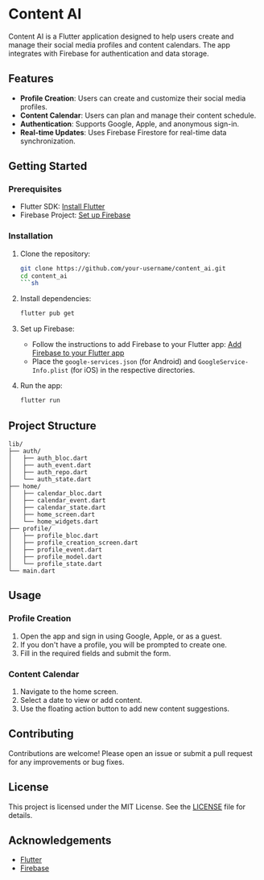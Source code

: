 # Content AI

Content AI is a Flutter application designed to help users create and manage their social media profiles and content calendars. The app integrates with Firebase for authentication and data storage.

## Features

- **Profile Creation**: Users can create and customize their social media profiles.
- **Content Calendar**: Users can plan and manage their content schedule.
- **Authentication**: Supports Google, Apple, and anonymous sign-in.
- **Real-time Updates**: Uses Firebase Firestore for real-time data synchronization.

## Getting Started

### Prerequisites

- Flutter SDK: [Install Flutter](https://flutter.dev/docs/get-started/install)
- Firebase Project: [Set up Firebase](https://firebase.google.com/docs/flutter/setup)

### Installation

1. Clone the repository:

   ````sh
   git clone https://github.com/your-username/content_ai.git
   cd content_ai
   ```sh

   ````

2. Install dependencies:

   ```sh
   flutter pub get
   ```

3. Set up Firebase:

   - Follow the instructions to add Firebase to your Flutter app: [Add Firebase to your Flutter app](https://firebase.google.com/docs/flutter/setup)
   - Place the `google-services.json` (for Android) and `GoogleService-Info.plist` (for iOS) in the respective directories.

4. Run the app:

   ```sh
   flutter run
   ```

## Project Structure

```
lib/
├── auth/
│   ├── auth_bloc.dart
│   ├── auth_event.dart
│   ├── auth_repo.dart
│   └── auth_state.dart
├── home/
│   ├── calendar_bloc.dart
│   ├── calendar_event.dart
│   ├── calendar_state.dart
│   ├── home_screen.dart
│   └── home_widgets.dart
├── profile/
│   ├── profile_bloc.dart
│   ├── profile_creation_screen.dart
│   ├── profile_event.dart
│   ├── profile_model.dart
│   └── profile_state.dart
└── main.dart
```

## Usage

### Profile Creation

1. Open the app and sign in using Google, Apple, or as a guest.
2. If you don't have a profile, you will be prompted to create one.
3. Fill in the required fields and submit the form.

### Content Calendar

1. Navigate to the home screen.
2. Select a date to view or add content.
3. Use the floating action button to add new content suggestions.

## Contributing

Contributions are welcome! Please open an issue or submit a pull request for any improvements or bug fixes.

## License

This project is licensed under the MIT License. See the [LICENSE](LICENSE) file for details.

## Acknowledgements

- [Flutter](https://flutter.dev/)
- [Firebase](https://firebase.google.com/)
